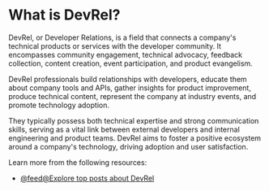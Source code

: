 # What is DevRel?

DevRel, or Developer Relations, is a field that connects a company's technical products or services with the developer community. It encompasses community engagement, technical advocacy, feedback collection, content creation, event participation, and product evangelism.

DevRel professionals build relationships with developers, educate them about company tools and APIs, gather insights for product improvement, produce technical content, represent the company at industry events, and promote technology adoption.

They typically possess both technical expertise and strong communication skills, serving as a vital link between external developers and internal engineering and product teams. DevRel aims to foster a positive ecosystem around a company's technology, driving adoption and user satisfaction.

Learn more from the following resources:

- [@feed@Explore top posts about DevRel](https://app.daily.dev/tags/devrel)